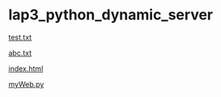 # lap3_python_dynamic_server

[test.txt](https://github.com/jaeyeong17/lap3_python_dynamic_server/blob/main/test.txt)

[abc.txt](https://github.com/jaeyeong17/lap3_python_dynamic_server/blob/main/abc.txt)

[index.html](https://github.com/jaeyeong17/lap3_python_dynamic_server/blob/main/index.html)

[myWeb.py](https://github.com/jaeyeong17/lap3_python_dynamic_server/blob/main/myWeb.py)
